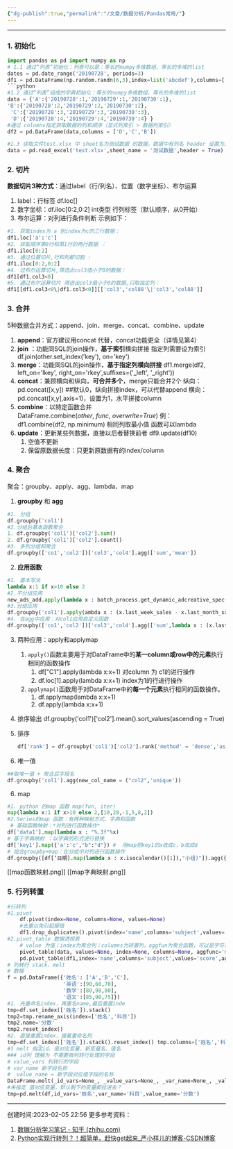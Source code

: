 ```yaml
---
{"dg-publish":true,"permalink":"/文章/数据分析/Pandas常用/"}
---
```


---
### 1. 初始化
```python
import pandas as pd import numpy as np
# 1.1 通过“列表”初始化：列表可以是：等长的numpy多维数组、等长的多维的list 
dates = pd.date_range('20190728', periods=3)
df1 = pd.DataFrame(np.random.randn(6,3),index=list('abcdef'),columns=['col1','col3','col88'])
```python
#1.2 通过“列表”组成的字典初始化：等长的numpy多维数组、等长的多维的list 
data = {'A':{'20190728':1,'20190729':1,'20190730':1}, 
'B':{'20190728':2,'20190729':2,'20190730':2},
 'C':{'20190728':3,'20190729':3,'20190730':3},
 'D':{'20190728':4,'20190729':4,'20190730':4} } 
#通过 columns指定获取数据的列和顺序（显式列索引 > 数据列索引） 
df2 = pd.DataFrame(data,columns = ['D','C','B']) 

#1.3 读取文件test.xlsx 中 sheet名为测试数据 的数据，数据中有列名 header 设置为真。 
data = pd.read_excel('test.xlsx',sheet_name = '测试数据',header = True)
```
### 2. 切片
**数据切片3种方式**：通过label（行/列名）、位置（数字坐标）、布尔运算
1. label：行标签    df.loc[]
2. 数字坐标：df.iloc[0:2,0:2]   int类型 行列标签（默认顺序，从0开始） 
3.  布尔运算：对列进行条件判断
示例如下：
```python
#1. 获取index为 a 到index为c的三行数据：
df1.loc['a':'c']
#2. 获取顺序第0行和第1行的两行数据 ：
df1.iloc[0:2]
#3. 通过位置切片,行和列都切割 : 
df1.iloc[0:2,0:2] 
#4. 过布尔运算切片,筛选出col3值小于0的数据：
df1[df1.col3<0] 
#5. 通过布尔运算切片 筛选出col3值小于0的数据,只取指定列：
df1[[df1.col3<0\|df1.col3<0]][['col3','col88'\|'col3','col88']]
```
### 3. 合并
5种数据合并方式：append、join、merge、concat、combine、update
1. **append**：官方建议用concat 代替，concat功能更全（详情见第4）
2. **join** ：功能同SQL的join操作，**基于索引**横向拼接
	指定列需要设为索引 
	df.join(other.set_index('key'), on='key')
3. **merge**：功能同SQL的join操作，**基于指定列横向拼接**
	df1.merge(df2, left_on='lkey', right_on='rkey',suffixes=('_left', '_right'))
4. **concat**：兼顾横向和纵向，**可合并多个**，merge只能合并2个
	纵向：pd.concat([x,y]) ##默认0，纵向拼接index，可以代替append
	横向：pd.concat([x,y],axis=1)，设置为1，水平拼接column
4. **combine**：以特定函数合并
	DataFrame.combine(_other_, _func_, _overwrite=True_)
	例：df1.combine(df2, np.minimum) 相同列取最小值  函数可以lambda
5. **update**：更新某些列数据，直接以后者替换前者
	 df9.update(df10)
	 1. 空值不更新
	 2. 保留原数据长度：只更新原数据有的index/column

### 4. 聚合
聚合：groupby、apply、agg、lambda、map
1. **groupby** 和 **agg**
```python
#1. 分组
df.groupby('col1')
#2.分组后基本函数聚合 
1. df.groupby('col1')['col2'].sum()
2. df.groupby('col1')['col2'].count()
#3. 多列分组和聚合
df.groupby(['co1','col2'])['col3','col4'].agg(['sum','mean'])
```
2. **应用函数**
```python
#1. 基本写法 
lambda x:1 if x>10 else 2
#2.不分组应用
new_ads_add.apply(lambda x : batch_process.get_dynamic_adcreative_spec(x), axis=1)
#3.分组应用
df.groupby('col1').apply(ambda x : (x.last_week_sales - x.last_month_sales/4).mean() , axis=1)  # 对每一组应用自定义函数
#4. 在agg中应用：对col1应用自定义函数
df.groupby(['co1','col2'])['col3','col4'].agg(['sum',lambda x : (x.last_week_sales - x.last_month_sales/4])  
```
3. 两种应用：apply和applymap
	1. `apply()`函数主要用于对DataFrame中的**某一column或row中的元素**执行相同的函数操作
		1. df["C1"].apply(lambda x:x+1) 对column 为 c1的进行操作
		2. df.loc[1].apply(lambda x:x+1)  index为1的行进行操作
	2. `applymap()`函数用于对DataFrame中的**每一个元素**执行相同的函数操作。 
		1. df.applymap(lambda x:x+1)
		2.  df.apply(lambda x:x+1)

5. 排序输出
    df.groupby('col1')['col2'].mean().sort_values(ascending = True)
   
6. 排序
    ```python
    df['rank'] = df.groupby('col1')['col2'].rank('method' = 'dense','ascending' = False)
    ```

6. 唯一值
```python
##取唯一值 + 聚合后字段名
df.groupby('col1').agg(new_col_name = ("col2",'unique'))
```
6. map
```python
#1. python 的map 函数 map(fun, iter) 
map(lambda x:1 if x>10 else 2,[10,20,-1,5,8,2])  
#2.Series的map 函数：有两种映射方式，字典和函数
 # 基础函数映射：*对列进行函数操作*
df['data1'].map(lambda x : "%.3f"%x)
# 基于字典映射 ：以字典的形式进行替换
df['key1'].map({'a':'c',"b":"d"}) #  用map把key1的a改成c，b改成d
# 组合groupby+map：在分组中对列进行函数操作
df.groupby([df[‘日期].map(lambda x : x.isocalendar()[1]),"小组)"]).agg({['消耗金额']:np.sum,"客户id":pd.Series.nunique}) 
```
[[map函数映射.png]]
[[map字典映射.png]]
### 5. 行列转置
```python
#行转列  
#1.pivot 
	df.pivot(index=None, columns=None, values=None)
	#去重以免引起报错
	df1.drop_duplicates().pivot(index='name',columns='subject',values='score')
#2.pivot_table 数据透视表
	# value 为值；index为聚合列；columns为转置列，aggfun为聚合函数，可以是字符也可以是字典
	pivot_table(data, values=None, index=None, columns=None, aggfunc='mean')
	pd.pivot_table(df1,index='name',columns='subject',values='score',aggfunc={'score':'max'})
# 列转行 stack、melt
# 数据
f = pd.DataFrame({'姓名': ['A','B','C'],
                  '英语':[90,60,70],
                  '数学':[80,98,80],
                  '语文':[85,90,75]})
#1. 先重命名index，再重名name,最后重置inde
tmp=df.set_index(['姓名']).stack() 
tmp2=tmp.rename_axis(index=['姓名','科目']) 
tmp2.name='分数' 
tmp2.reset_index()
#2. 直接重置index，接着重命名列
tmp=df.set_index(['姓名']).stack().reset_index() tmp.columns=['姓名','科目','分数']
#3 melt 指定id、值对应变量、新变量名、值名
### id列 理解为 不需要做列转行处理的字段
# value_vars 列转行的字段
# var_name 新字段名称
# _value_name = 新字段对应值字段的名称 
DataFrame.melt(_id_vars=None_, _value_vars=None_, _var_name=None_, _value_name='value')
#未指定 值对应变量，默认剩下的变量都拉进去？
tmp=pd.melt(df,id_vars='姓名',var_name='科目',value_name='分数')
```
---
创建时间:2023-02-05 22:56
更多参考资料：
1. [数据分析学习笔记 - 知乎 (zhihu.com)](https://www.zhihu.com/column/c_1102570753626591232)
2. [ Python实现行转列？！超简单，赶快get起来_严小样儿的博客-CSDN博客](https://blog.csdn.net/Eric_data/article/details/104645738)
